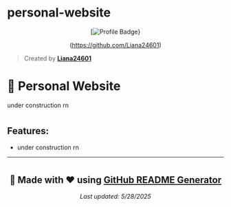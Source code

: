 # personal-website

<div align="center">

[![Profile Badge](https://img.shields.io/badge/Profile-Liana24601-blue?style=for-the-badge&logo=github)}

(https://github.com/Liana24601)

</div>

> Created by **[Liana24601](https://github.com/Liana24601)**

#

# 🚀 Personal Website

under construction rn

#

## Features:

- under construction rn

---

<div align="center">

#

## 💝 Made with ❤️ using [GitHub README Generator](https://github.com/username/readme-generator)

*Last updated: 5/28/2025*

</div>
